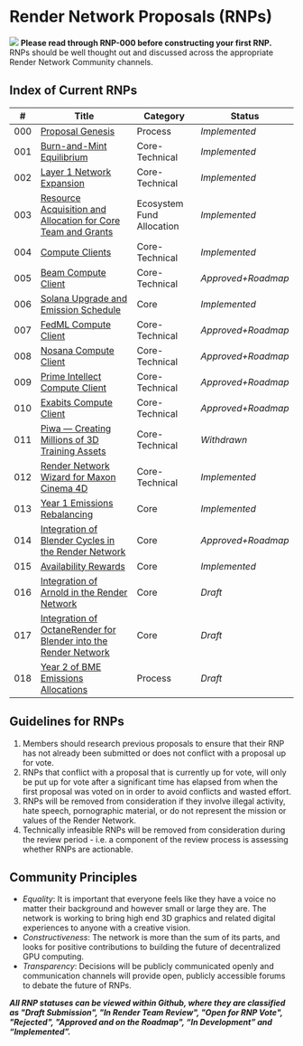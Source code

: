 # Render Network Proposals (RNPs)

![](banner.png)
**Please read through RNP-000 before constructing your first RNP.** RNPs should be well thought out and discussed across the appropriate Render Network Community channels.

## Index of Current RNPs
| # |Title |Category |Status |
|--|--|--|--
|000   |[Proposal Genesis](RNP-000.md)  |Process|*Implemented*
|001|[Burn-and-Mint Equilibrium](RNP-001.md)|Core-Technical|*Implemented*
|002|[Layer 1 Network Expansion](RNP-002.md)|Core-Technical|*Implemented*
|003|[Resource Acquisition and Allocation for Core Team and Grants](RNP-003.md)|Ecosystem Fund Allocation|*Implemented*
|004|[Compute Clients](RNP-004.md)|Core-Technical|*Implemented*
|005|[Beam Compute Client](RNP-005.md)|Core-Technical|*Approved+Roadmap*
|006|[Solana Upgrade and Emission Schedule](RNP-006.md)|Core|*Implemented*
|007|[FedML Compute Client](RNP-007.md)|Core-Technical|*Approved+Roadmap*
|008|[Nosana Compute Client](RNP-008.md)|Core-Technical|*Approved+Roadmap*
|009|[Prime Intellect Compute Client](RNP-009.md)|Core-Technical|*Approved+Roadmap*
|010|[Exabits Compute Client](RNP-010.md)|Core-Technical|*Approved+Roadmap*
|011|[Piwa — Creating Millions of 3D Training Assets](RNP-011.md)|Core-Technical|*Withdrawn*
|012|[Render Network Wizard for Maxon Cinema 4D](RNP-012.md)|Core-Technical|*Implemented*
|013|[Year 1 Emissions Rebalancing](RNP-013.md)|Core|*Implemented*
|014|[Integration of Blender Cycles in the Render Network](RNP-014.md)|Core|*Approved+Roadmap*
|015|[Availability Rewards](RNP-015.md)|Core|*Implemented*
|016|[Integration of Arnold in the Render Network](RNP-016.md)|Core|*Draft*
|017|[Integration of OctaneRender for Blender into the Render Network](RNP-017.md)|Core|*Draft*
|018|[Year 2 of BME Emissions Allocations](RNP-018.md)|Process|*Draft*

## Guidelines for RNPs

 1. Members should research previous proposals to ensure that their RNP has not already been submitted or does not conflict with a proposal up for vote.
 2. RNPs that conflict with a proposal that is currently up for vote, will only be put up for vote after a significant time has elapsed from when the first proposal was voted on in order to avoid conflicts and wasted effort.
 3. RNPs will be removed from consideration if they involve illegal activity, hate speech, pornographic material, or do not represent the mission or values of the Render Network.
 4. Technically infeasible RNPs will be removed from consideration during the review period - i.e. a component of the review process is assessing whether RNPs are actionable.

## Community Principles
* *Equality*: It is important that everyone feels like they have a voice no matter their background and however small or large they are. The network is working to bring high end 3D graphics and related digital experiences to anyone with a creative vision.
* *Constructiveness*: The network is more than the sum of its parts, and looks for positive contributions to building the future of decentralized GPU computing.
* *Transparency*: Decisions will be publicly communicated openly and communication channels will provide open, publicly accessible forums to debate the future of RNPs.

***All RNP statuses can be viewed within Github, where they are classified as "Draft Submission", "In Render Team Review", "Open for RNP Vote", "Rejected", "Approved and on the Roadmap", “In Development” and “Implemented”.***
